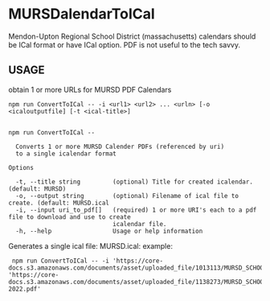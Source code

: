 # MURSDalendarToICal
Mendon-Upton Regional School District (massachusetts) calendars should be ICal format or have ICal option. PDF is not useful to the tech savvy.

## USAGE
obtain 1 or more URLs for MURSD PDF Calendars  

```
npm run ConvertToICal -- -i <url1> <url2> ... <urln> [-o <icaloutputfile] [-t <ical-title>]


npm run ConvertToICal -- 

  Converts 1 or more MURSD Calender PDFs (referenced by uri)  
  to a single icalendar format                                                  

Options

  -t, --title string         (optional) Title for created icalendar. (default: MURSD)    
  -o, --output string        (optional) Filename of ical file to create. (default: MURSD.ical       
  -i, --input uri_to_pdf[]   (required) 1 or more URI's each to a pdf file to download and use to create   
                             icalendar file.                                                               
  -h, --help                 Usage or help information                                                     
```
Generates a single ical file: MURSD.ical: 
example:
```
 npm run ConvertToICal -- -i 'https://core-docs.s3.amazonaws.com/documents/asset/uploaded_file/1013113/MURSD_SCHOOL_YEAR_CALENDAR_Revised_November_2020.pdf' 'https://core-docs.s3.amazonaws.com/documents/asset/uploaded_file/1138273/MURSD_SCHOOL_YEAR_CALENDAR_2021-2022.pdf'
```
